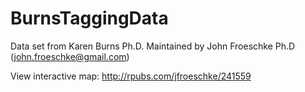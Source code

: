 # BurnsTaggingData
Data set from Karen Burns Ph.D. 
Maintained by John Froeschke Ph.D (john.froeschke@gmail.com)

View interactive map: http://rpubs.com/jfroeschke/241559
